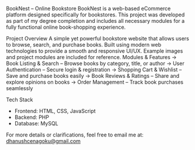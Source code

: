 BookNest  – Online Bookstore
BookNest is a web-based eCommerce platform designed specifically for bookstores. This project was developed as part of my degree completion and includes all necessary modules for a fully functional online book-shopping experience.

Project Overview
A simple yet powerful bookstore website that allows users to browse, search, and purchase books.
Built using modern web technologies to provide a smooth and responsive UI/UX.
Example images and project modules are included for reference.
Modules & Features
-> Book Listing & Search – Browse books by category, title, or author
-> User Authentication – Secure login & registration
-> Shopping Cart & Wishlist – Save and purchase books easily
-> Book Reviews & Ratings – Share and explore opinions on books
-> Order Management – Track book purchases seamlessly

Tech Stack
* Frontend: HTML, CSS, JavaScript
* Backend: PHP
* Database: MySQL

For more details or clarifications, feel free to email me at: dhanushcenagoku@gmail.com
